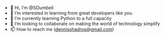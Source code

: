 - 👋 Hi, I’m @SDumbell
- 👀 I’m interested in learning from great developers like you.
- 🌱 I’m currently learning Python to a full capacity
- 💞️ I’m looking to collaborate on making the world of technology simplify
- 📫 How to reach me (dennisshadros@gmail.com)

<!---
SDumbell/SDumbell is a ✨ special ✨ repository because its `README.md` (this file) appears on your GitHub profile.
You can click the Preview link to take a look at your changes.
--->
